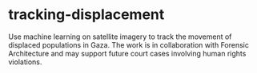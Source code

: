 # tracking-displacement
Use machine learning on satellite imagery to track the movement of displaced populations in Gaza. The work is in collaboration with Forensic Architecture and may support future court cases involving human rights violations.
